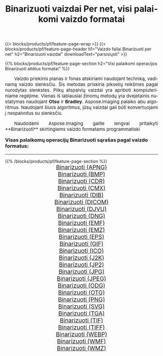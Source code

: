 ﻿---
title: Binarizuoti vaizdai Per net, visi palaikomi vaizdo formatai 
weight: 3920
url: /lt/net/binarize/ 
lang: lt
langdirlevel: 2
locales: zh-hans,ja,it,ru,de,es,fr,nl,id,lt,pl,pt,vi,tr,ko,zh-hant,ar,hi,th,sv,cs,uk,he
description: Naudodami Aspose.Imaging galite lengvai sukurti Binarizuoti vaizdus per net
---

{{< blocks/products/pf/feature-page-wrap >}}
{{< blocks/products/pf/feature-page-header h1="Vaizdo failai Binarizuoti per net" h2="Binarizuoti vaizdai" downloadText="parsisiųsti" >}}


{{% blocks/products/pf/feature-page-section  h2="Visi palaikomi operacijos Binarizuoti attēlus formatai" %}}
<p align="justify" style="text-indent:2em;font-size:15px;">
Vaizdo priekinis planas ir fonas atskiriami naudojant techniką, vadinamą vaizdo slenksčiu. Šis metodas priskiria pikselių reikšmes pagal nurodytas slenkstes. Pilkų atspalvių vaizdai yra apriboti kompiuteriniame regėjime. Vienas iš labiausiai žinomų metodų yra dvejetainis nustatymas naudojant <b>Otsu</b> ir <b>Bradley</b>. Aspose.Imaging palaiko abu algoritmus. Naudojant šiuos algoritmus, jūsų vaizdai gali būti konvertuojami į nespalvotus su slenksčiu.
</p>
<p align="justify" style="text-indent:2em;font-size:15px;">
Naudodami Aspose.Imaging galite lengvai pritaikyti **Binarizuoti** skirtingiems vaizdo formatams programmatiski
</p>
<h3 style="margin-top:16px;">
Visas palaikomų operacijų Binarizuoti sąrašas pagal vaizdo formatus:
</h3>
<hr/>
{{% /blocks/products/pf/feature-page-section %}}
<div class="container-fluid productfamilypage bg-gray">
    <div class="convertypes bg-gray agp-content section">
        <div class="container">
		<div class="row other-converters" style="gap: 10px;font-size: 19px;text-align:center;">
		    <div class='col-md-3 other-converter remove-lp remove-rp'><a href="/imaging/lt/net/binarize/apng/" style="padding:15px;">Binarizuoti (APNG)</a></div><div class='col-md-3 other-converter remove-lp remove-rp'><a href="/imaging/lt/net/binarize/bmp/" style="padding:15px;">Binarizuoti (BMP)</a></div><div class='col-md-3 other-converter remove-lp remove-rp'><a href="/imaging/lt/net/binarize/cdr/" style="padding:15px;">Binarizuoti (CDR)</a></div><div class='col-md-3 other-converter remove-lp remove-rp'><a href="/imaging/lt/net/binarize/cmx/" style="padding:15px;">Binarizuoti (CMX)</a></div><div class='col-md-3 other-converter remove-lp remove-rp'><a href="/imaging/lt/net/binarize/dib/" style="padding:15px;">Binarizuoti (DIB)</a></div><div class='col-md-3 other-converter remove-lp remove-rp'><a href="/imaging/lt/net/binarize/dicom/" style="padding:15px;">Binarizuoti (DICOM)</a></div><div class='col-md-3 other-converter remove-lp remove-rp'><a href="/imaging/lt/net/binarize/djvu/" style="padding:15px;">Binarizuoti (DJVU)</a></div><div class='col-md-3 other-converter remove-lp remove-rp'><a href="/imaging/lt/net/binarize/dng/" style="padding:15px;">Binarizuoti (DNG)</a></div><div class='col-md-3 other-converter remove-lp remove-rp'><a href="/imaging/lt/net/binarize/emf/" style="padding:15px;">Binarizuoti (EMF)</a></div><div class='col-md-3 other-converter remove-lp remove-rp'><a href="/imaging/lt/net/binarize/emz/" style="padding:15px;">Binarizuoti (EMZ)</a></div><div class='col-md-3 other-converter remove-lp remove-rp'><a href="/imaging/lt/net/binarize/eps/" style="padding:15px;">Binarizuoti (EPS)</a></div><div class='col-md-3 other-converter remove-lp remove-rp'><a href="/imaging/lt/net/binarize/gif/" style="padding:15px;">Binarizuoti (GIF)</a></div><div class='col-md-3 other-converter remove-lp remove-rp'><a href="/imaging/lt/net/binarize/ico/" style="padding:15px;">Binarizuoti (ICO)</a></div><div class='col-md-3 other-converter remove-lp remove-rp'><a href="/imaging/lt/net/binarize/j2k/" style="padding:15px;">Binarizuoti (J2K)</a></div><div class='col-md-3 other-converter remove-lp remove-rp'><a href="/imaging/lt/net/binarize/jp2/" style="padding:15px;">Binarizuoti (JP2)</a></div><div class='col-md-3 other-converter remove-lp remove-rp'><a href="/imaging/lt/net/binarize/jpg/" style="padding:15px;">Binarizuoti (JPG)</a></div><div class='col-md-3 other-converter remove-lp remove-rp'><a href="/imaging/lt/net/binarize/jpeg/" style="padding:15px;">Binarizuoti (JPEG)</a></div><div class='col-md-3 other-converter remove-lp remove-rp'><a href="/imaging/lt/net/binarize/odg/" style="padding:15px;">Binarizuoti (ODG)</a></div><div class='col-md-3 other-converter remove-lp remove-rp'><a href="/imaging/lt/net/binarize/otg/" style="padding:15px;">Binarizuoti (OTG)</a></div><div class='col-md-3 other-converter remove-lp remove-rp'><a href="/imaging/lt/net/binarize/png/" style="padding:15px;">Binarizuoti (PNG)</a></div><div class='col-md-3 other-converter remove-lp remove-rp'><a href="/imaging/lt/net/binarize/svg/" style="padding:15px;">Binarizuoti (SVG)</a></div><div class='col-md-3 other-converter remove-lp remove-rp'><a href="/imaging/lt/net/binarize/tga/" style="padding:15px;">Binarizuoti (TGA)</a></div><div class='col-md-3 other-converter remove-lp remove-rp'><a href="/imaging/lt/net/binarize/tif/" style="padding:15px;">Binarizuoti (TIF)</a></div><div class='col-md-3 other-converter remove-lp remove-rp'><a href="/imaging/lt/net/binarize/tiff/" style="padding:15px;">Binarizuoti (TIFF)</a></div><div class='col-md-3 other-converter remove-lp remove-rp'><a href="/imaging/lt/net/binarize/webp/" style="padding:15px;">Binarizuoti (WEBP)</a></div><div class='col-md-3 other-converter remove-lp remove-rp'><a href="/imaging/lt/net/binarize/wmf/" style="padding:15px;">Binarizuoti (WMF)</a></div><div class='col-md-3 other-converter remove-lp remove-rp'><a href="/imaging/lt/net/binarize/wmz/" style="padding:15px;">Binarizuoti (WMZ)</a></div>
                </div>
        </div>
    </div>
</div>
<br/>
